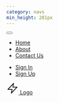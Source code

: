 ```yaml
---
category: navs
min_height: 281px
---
```


<nav>
  <div class="container mx-auto px-8 py-5">
    <div class="relative flex items-center justify-end">
      <button
        onclick="this.nextElementSibling.classList.toggle('hidden')"
        class="px-3 py-2 border rounded text-gray-500 border-gray-500 inline-block md:hidden"
      >
        <svg
          class="fill-current h-3 w-3"
          viewBox="0 0 20 20"
          xmlns="http://www.w3.org/2000/svg"
        >
          <title>Menu</title>
          <path
            stroke-width="1"
            stroke="currentColor"
            d="M0 3h20v2H0V3zm0 6h20v2H0V9zm0 6h20v2H0v-2z"
          />
        </svg>
      </button>
      <div
        class="w-full max-w-xs hidden justify-between absolute right-0 top-0 mt-12 font-medium tracking-wide text-sm text-gray-800 bg-white p-5 shadow rounded z-10 md:max-w-full md:flex md:mt-0 md:relative md:flex-row md:items-center md:bg-transparent md:p-0 md:shadow-none md:rounded-none"
      >
        <ul class="flex flex-col md:flex-row">
          <li class="mr-10 mb-3 md:mb-0">
            <a href="#" class="hover:text-{primary}-700">Home</a>
          </li>
          <li class="mr-10 mb-3 md:mb-0">
            <a href="#" class="hover:text-{primary}-700">About</a>
          </li>
          <li class="mr-10 mb-3 md:mb-0">
            <a href="#" class="hover:text-{primary}-700">Contact Us</a>
          </li>
        </ul>
        <ul class="flex md:items-center flex-col md:flex-row">
          <li class="mr-10 mb-3 md:mb-0">
            <a href="#" class="hover:text-{primary}-700">Sign In</a>
          </li>
          <li>
            <a href="#" class="text-white bg-{primary}-500 hover:bg-{primary}-600 px-6 py-2 rounded inline-block font-semibold">
              Sign Up
            </a>
          </li>
        </ul>
      </div>
      <div class="absolute left-0 flex items-center justify-center md:inset-x-0">
        <a href="#" class="flex items-center md:z-10">
          <svg
            class="text-{primary}-500 mr-2"
            xmlns="http://www.w3.org/2000/svg"
            width="32"
            height="32"
            viewBox="0 0 32 32"
          >
            <g
              stroke-linecap="round"
              stroke-linejoin="round"
              stroke-width="2"
              fill="currentColor"
              stroke="currentColor"
            >
              <polygon
                points="19 3 4 19 15 19 13 29 28 13 17 13 19 3"
                fill="none"
                stroke="currentColor"
                stroke-miterlimit="10"
              />
            </g>
          </svg>
          <span class="text-gray-800 font-bold">Logo</span>
        </a>
      </div>
    </div>
  </div>
</nav>

